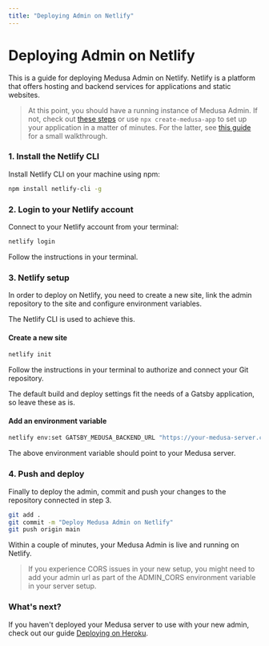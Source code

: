 ```yaml
---
title: "Deploying Admin on Netlify"
---
```


# Deploying Admin on Netlify

This is a guide for deploying Medusa Admin on Netlify. Netlify is a platform that offers hosting and backend services for applications and static websites.

> At this point, you should have a running instance of Medusa Admin. If not, check out [these steps](https://github.com/medusajs/admin#-setting-up-admin) or use `npx create-medusa-app` to set up your application in a matter of minutes. For the latter, see [this guide](https://docs.medusajs.com/how-to/create-medusa-app) for a small walkthrough.

### 1. Install the Netlify CLI

Install Netlify CLI on your machine using npm:

```bash npm2yarn
npm install netlify-cli -g
```

### 2. Login to your Netlify account

Connect to your Netlify account from your terminal:

```bash
netlify login
```

Follow the instructions in your terminal.

### 3. Netlify setup

In order to deploy on Netlify, you need to create a new site, link the admin repository to the site and configure environment variables.

The Netlify CLI is used to achieve this.

#### Create a new site

```bash
netlify init
```

Follow the instructions in your terminal to authorize and connect your Git repository.

The default build and deploy settings fit the needs of a Gatsby application, so leave these as is.

#### Add an environment variable

```bash
netlify env:set GATSBY_MEDUSA_BACKEND_URL "https://your-medusa-server.com"
```

The above environment variable should point to your Medusa server.

### 4. Push and deploy

Finally to deploy the admin, commit and push your changes to the repository connected in step 3.

```bash
git add .
git commit -m "Deploy Medusa Admin on Netlify"
git push origin main
```

Within a couple of minutes, your Medusa Admin is live and running on Netlify.

> If you experience CORS issues in your new setup, you might need to add your admin url as part of the ADMIN_CORS environment variable in your server setup.

### What's next?

If you haven't deployed your Medusa server to use with your new admin, check out our guide [Deploying on Heroku](https://docs.medusajs.com/how-to/deploying-on-heroku).
